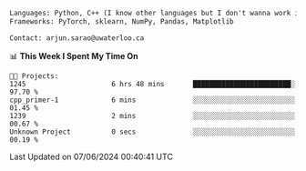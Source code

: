 ```txt
Languages: Python, C++ (I know other languages but I don't wanna work in em)
Frameworks: PyTorch, sklearn, NumPy, Pandas, Matplotlib

Contact: arjun.sarao@uwaterloo.ca
```

<!--START_SECTION:waka-->
📊 **This Week I Spent My Time On** 

```text
🐱‍💻 Projects: 
1245                     6 hrs 48 mins       ████████████████████████░   97.70 % 
cpp_primer-1             6 mins              ░░░░░░░░░░░░░░░░░░░░░░░░░   01.45 % 
1239                     2 mins              ░░░░░░░░░░░░░░░░░░░░░░░░░   00.67 % 
Unknown Project          0 secs              ░░░░░░░░░░░░░░░░░░░░░░░░░   00.19 % 
```


 Last Updated on 07/06/2024 00:40:41 UTC
<!--END_SECTION:waka-->
